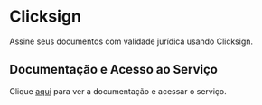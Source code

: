 # Clicksign

Assine seus documentos com validade jurídica usando Clicksign.

## Documentação e Acesso ao Serviço

Clique [aqui](https://www.clicksign.com) para ver a documentação e acessar o serviço.